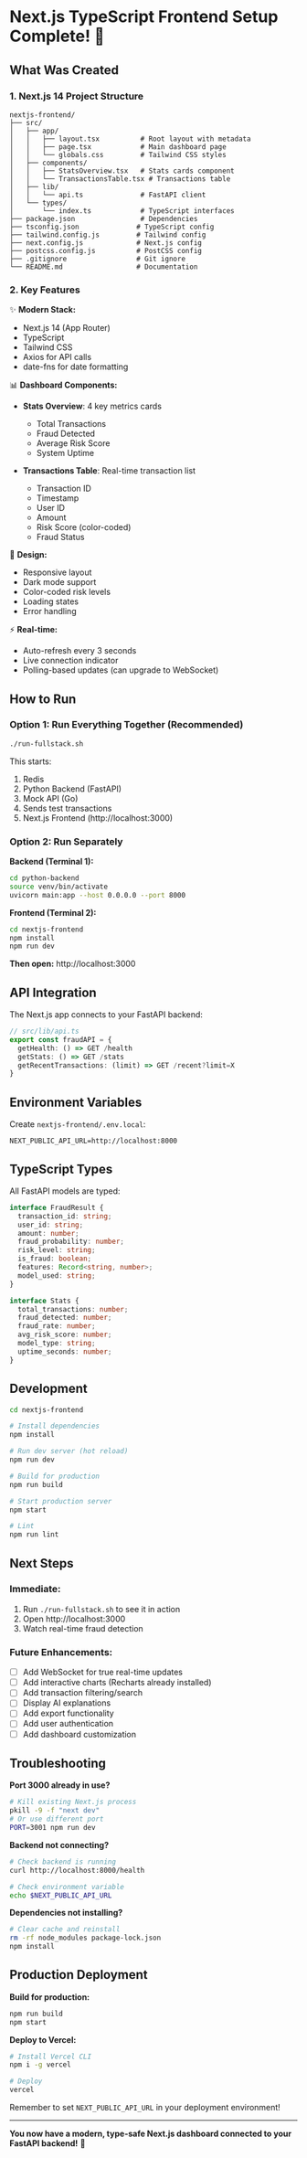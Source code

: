 # Next.js TypeScript Frontend Setup Complete! 🎉

## What Was Created

### 1. **Next.js 14 Project Structure**
```
nextjs-frontend/
├── src/
│   ├── app/
│   │   ├── layout.tsx          # Root layout with metadata
│   │   ├── page.tsx            # Main dashboard page
│   │   └── globals.css         # Tailwind CSS styles
│   ├── components/
│   │   ├── StatsOverview.tsx   # Stats cards component
│   │   └── TransactionsTable.tsx # Transactions table
│   ├── lib/
│   │   └── api.ts              # FastAPI client
│   └── types/
│       └── index.ts            # TypeScript interfaces
├── package.json                # Dependencies
├── tsconfig.json              # TypeScript config
├── tailwind.config.js         # Tailwind config
├── next.config.js             # Next.js config
├── postcss.config.js          # PostCSS config
├── .gitignore                 # Git ignore
└── README.md                  # Documentation
```

### 2. **Key Features**

✨ **Modern Stack:**
- Next.js 14 (App Router)
- TypeScript
- Tailwind CSS
- Axios for API calls
- date-fns for date formatting

📊 **Dashboard Components:**
- **Stats Overview**: 4 key metrics cards
  - Total Transactions
  - Fraud Detected
  - Average Risk Score
  - System Uptime

- **Transactions Table**: Real-time transaction list
  - Transaction ID
  - Timestamp
  - User ID
  - Amount
  - Risk Score (color-coded)
  - Fraud Status

🎨 **Design:**
- Responsive layout
- Dark mode support
- Color-coded risk levels
- Loading states
- Error handling

⚡ **Real-time:**
- Auto-refresh every 3 seconds
- Live connection indicator
- Polling-based updates (can upgrade to WebSocket)

## How to Run

### Option 1: Run Everything Together (Recommended)

```bash
./run-fullstack.sh
```

This starts:
1. Redis
2. Python Backend (FastAPI)
3. Mock API (Go)
4. Sends test transactions
5. Next.js Frontend (http://localhost:3000)

### Option 2: Run Separately

**Backend (Terminal 1):**
```bash
cd python-backend
source venv/bin/activate
uvicorn main:app --host 0.0.0.0 --port 8000
```

**Frontend (Terminal 2):**
```bash
cd nextjs-frontend
npm install
npm run dev
```

**Then open:** http://localhost:3000

## API Integration

The Next.js app connects to your FastAPI backend:

```typescript
// src/lib/api.ts
export const fraudAPI = {
  getHealth: () => GET /health
  getStats: () => GET /stats  
  getRecentTransactions: (limit) => GET /recent?limit=X
}
```

## Environment Variables

Create `nextjs-frontend/.env.local`:

```env
NEXT_PUBLIC_API_URL=http://localhost:8000
```

## TypeScript Types

All FastAPI models are typed:

```typescript
interface FraudResult {
  transaction_id: string;
  user_id: string;
  amount: number;
  fraud_probability: number;
  risk_level: string;
  is_fraud: boolean;
  features: Record<string, number>;
  model_used: string;
}

interface Stats {
  total_transactions: number;
  fraud_detected: number;
  fraud_rate: number;
  avg_risk_score: number;
  model_type: string;
  uptime_seconds: number;
}
```

## Development

```bash
cd nextjs-frontend

# Install dependencies
npm install

# Run dev server (hot reload)
npm run dev

# Build for production
npm run build

# Start production server
npm start

# Lint
npm run lint
```

## Next Steps

### Immediate:
1. Run `./run-fullstack.sh` to see it in action
2. Open http://localhost:3000
3. Watch real-time fraud detection

### Future Enhancements:
- [ ] Add WebSocket for true real-time updates
- [ ] Add interactive charts (Recharts already installed)
- [ ] Add transaction filtering/search
- [ ] Display AI explanations
- [ ] Add export functionality
- [ ] Add user authentication
- [ ] Add dashboard customization

## Troubleshooting

**Port 3000 already in use?**
```bash
# Kill existing Next.js process
pkill -9 -f "next dev"
# Or use different port
PORT=3001 npm run dev
```

**Backend not connecting?**
```bash
# Check backend is running
curl http://localhost:8000/health

# Check environment variable
echo $NEXT_PUBLIC_API_URL
```

**Dependencies not installing?**
```bash
# Clear cache and reinstall
rm -rf node_modules package-lock.json
npm install
```

## Production Deployment

**Build for production:**
```bash
npm run build
npm start
```

**Deploy to Vercel:**
```bash
# Install Vercel CLI
npm i -g vercel

# Deploy
vercel
```

Remember to set `NEXT_PUBLIC_API_URL` in your deployment environment!

---

**You now have a modern, type-safe Next.js dashboard connected to your FastAPI backend!** 🚀
